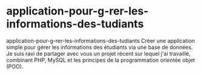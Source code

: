 # application-pour-g-rer-les-informations-des-tudiants
application-pour-g-rer-les-informations-des-tudiants Créer une application simple pour gérer les informations des étudiants via une base de données. Je suis ravi de partager avec vous un projet récent sur lequel j'ai travaillé, combinant PHP, MySQL et les principes de la programmation orientée objet (POO).
